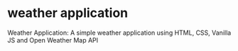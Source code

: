 # weather application
Weather Application: A simple weather application using HTML, CSS, Vanilla JS and Open Weather Map API
